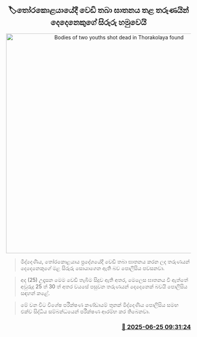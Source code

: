 <p align='center'><b><h2 align='center' title='Bodies of two youths shot dead in Thorakolaya found'>🏷තෝරකොළයායේදී වෙඩි තබා ඝාතනය ත​ළ තරුණයින් දෙදෙනෙකු​ගේ සිරුරු හමුවෙයි</h2></b></p>
<p align='center'><img src='https://helakuru.sgp1.cdn.digitaloceanspaces.com/esana/images/lib/death[1].jpg' width='600' alt='Bodies of two youths shot dead in Thorakolaya found'></p>

> මිද්දෙණිය, තෝරකොළයාය ප්‍රදේශයේදී වෙඩි තබා ඝාතනය කරන ලද තරුණයන් දෙදෙනෙකුගේ මළ සිරුරු සොයාගෙන ඇති බව පොලීසිය පවසනවා.

> අද (25) උදෑසන මෙම වෙඩි තැබීම සිදුව ඇති අතර, මෙලෙස ඝාතනය වී ඇත්තේ අවුරුදු 25 ත් 30 ත් අතර වයසේ පසුවන තරුණයන් දෙදෙනෙක් බවයි පොලීසිය සඳහන් කළේ.

> මේ වන විට විශේෂ පරීක්ෂණ කණ්ඩායම් තුනක් මිද්දෙණිය පොලීසිය සමඟ එක්ව සිද්ධිය සම්බන්ධයෙන් පරීක්ෂණ ආරම්භ කර තිබෙනවා.



<h3 align='right'><a href='https://www.helakuru.lk/esana/p/111323/'>📅 2025-06-25 09:31:24</a></h3>
